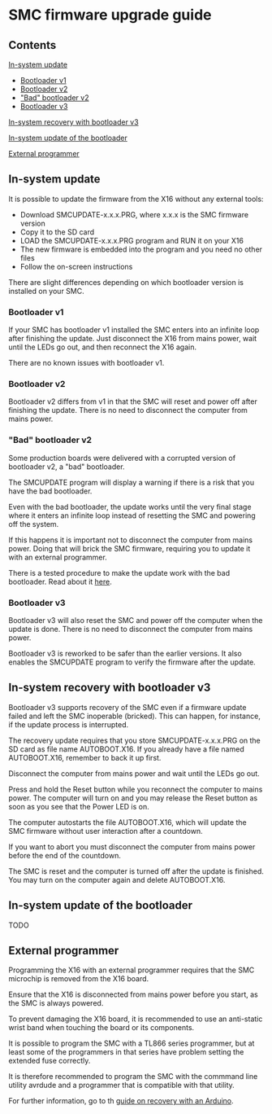 # SMC firmware upgrade guide

## Contents

[In-system update](#in-system-update)
- [Bootloader v1](#bootloader-v1)
- [Bootloader v2](#bootloader-v2)
- ["Bad" bootloader v2](#bad-bootloader-v2)
- [Bootloader v3](#bootloader-v3)

[In-system recovery with bootloader v3](#in-system-recovery-with-bootloader-v3)

[In-system update of the bootloader](#in-system-update-of-the-bootloader)

[External programmer](#external-programmer)

## In-system update

It is possible to update the firmware from the X16 without any external tools:

- Download SMCUPDATE-x.x.x.PRG, where x.x.x is the SMC firmware version
- Copy it to the SD card
- LOAD the SMCUPDATE-x.x.x.PRG program and RUN it on your X16
- The new firmware is embedded into the program and you need no other files
- Follow the on-screen instructions

There are slight differences depending on which bootloader version
is installed on your SMC.

### Bootloader v1

If your SMC has bootloader v1 installed the SMC enters into an
infinite loop after finishing the update. Just disconnect the X16
from mains power, wait until the LEDs go out, and then reconnect the
X16 again.

There are no known issues with bootloader v1.

### Bootloader v2

Bootloader v2 differs from v1 in that the SMC will reset and power
off after finishing the update. There is no need to disconnect the
computer from mains power.

### "Bad" bootloader v2

Some production boards were delivered with a corrupted version
of bootloader v2, a "bad" bootloader.

The SMCUPDATE program will display a warning if there is a 
risk that you have the bad bootloader.

Even with the bad bootloader, the update works until the very
final stage where it enters an infinite loop instead of resetting
the SMC and powering off the system.

If this happens it is important not to disconnect the computer
from mains power. Doing that will brick the SMC firmware, requiring
you to update it with an external programmer.

There is a tested procedure to make the update work with the
bad bootloader. Read about it [here](bad_bootloader.md).

### Bootloader v3

Bootloader v3 will also reset the SMC and power off the
computer when the update is done. There is no need to
disconnect the computer from mains power.

Bootloader v3 is reworked to be safer than the earlier versions.
It also enables the SMCUPDATE program to verify the firmware
after the update.

## In-system recovery with bootloader v3

Bootloader v3 supports recovery of the SMC even if a
firmware update failed and left the SMC inoperable (bricked).
This can happen, for instance, if the update process is
interrupted.

The recovery update requires that you store SMCUPDATE-x.x.x.PRG
on the SD card as file name AUTOBOOT.X16. If you already
have a file named AUTOBOOT.X16, remember to back it up first.

Disconnect the computer from mains power and wait until
the LEDs go out.

Press and hold the Reset button while you reconnect the
computer to mains power. The computer will turn on and 
you may release the Reset button as soon as you see
that the Power LED is on.

The computer autostarts the file AUTOBOOT.X16, which
will update the SMC firmware without user interaction
after a countdown.

If you want to abort you must disconnect the
computer from mains power before the end of the countdown.

The SMC is reset and the computer is turned off after
the update is finished. You may turn on the computer
again and delete AUTOBOOT.X16.


## In-system update of the bootloader

TODO


## External programmer

Programming the X16 with an external programmer
requires that the SMC microchip is removed from the
X16 board.

Ensure that the X16 is disconnected from mains
power before you start, as the SMC is always
powered.

To prevent damaging the X16 board, it is recommended 
to use an anti-static wrist band when touching the board
or its components.

It is possible to program the SMC with a TL866 series
programmer, but at least some of the programmers in that
series have problem setting the extended fuse correctly.

It is therefore recommended to program the SMC
with the commmand line utility avrdude and a 
programmer that is compatible with that utility.

For further information, go to th [guide on recovery with an Arduino](recovery_with_arduino.md).
